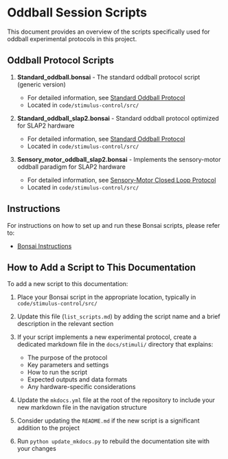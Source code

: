 # Oddball Session Scripts

This document provides an overview of the scripts specifically used for oddball experimental protocols in this project.

## Oddball Protocol Scripts

1. **Standard_oddball.bonsai** - The standard oddball protocol script (generic version)
   - For detailed information, see [Standard Oddball Protocol](standard-oddball.md)
   - Located in `code/stimulus-control/src/`

2. **Standard_oddball_slap2.bonsai** - Standard oddball protocol optimized for SLAP2 hardware
   - For detailed information, see [Standard Oddball Protocol](standard-oddball.md)
   - Located in `code/stimulus-control/src/`

3. **Sensory_motor_oddball_slap2.bonsai** - Implements the sensory-motor oddball paradigm for SLAP2 hardware
   - For detailed information, see [Sensory-Motor Closed Loop Protocol](sensory-motor-closed-loop.md)
   - Located in `code/stimulus-control/src/`

## Instructions

For instructions on how to set up and run these Bonsai scripts, please refer to:
- [Bonsai Instructions](bonsai_instructions.md)

## How to Add a Script to This Documentation

To add a new script to this documentation:

1. Place your Bonsai script in the appropriate location, typically in `code/stimulus-control/src/`

2. Update this file (`list_scripts.md`) by adding the script name and a brief description in the relevant section

3. If your script implements a new experimental protocol, create a dedicated markdown file in the `docs/stimuli/` directory that explains:
   - The purpose of the protocol
   - Key parameters and settings
   - How to run the script
   - Expected outputs and data formats
   - Any hardware-specific considerations

4. Update the `mkdocs.yml` file at the root of the repository to include your new markdown file in the navigation structure

5. Consider updating the `README.md` if the new script is a significant addition to the project

6. Run `python update_mkdocs.py` to rebuild the documentation site with your changes